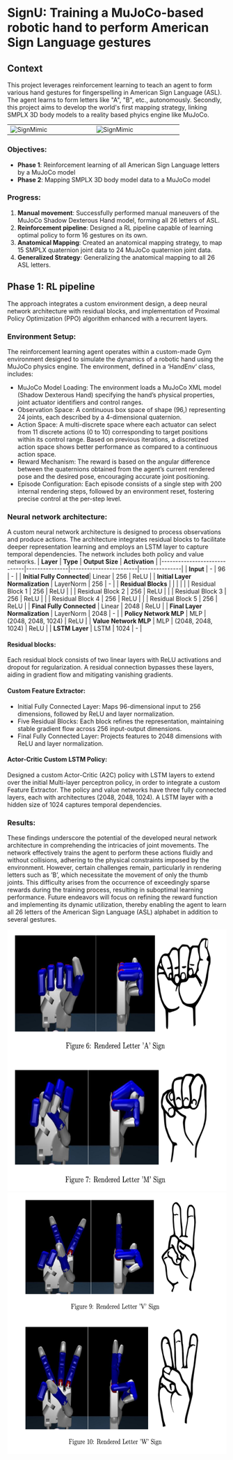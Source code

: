 
# SignU: Training a MuJoCo-based robotic hand to perform American Sign Language gestures

## Context
This project leverages reinforcement learning to teach an agent to form various hand gestures for fingerspelling in American Sign Language (ASL). The agent learns to form letters like "A", "B", etc., autonomously. Secondly, this project aims to develop the world's first mapping strategy, linking SMPLX 3D body models to a reality based phyics engine like MuJoCo. 

<table>
<tr>
  <td width="25%">
     <img src="https://github.com/dgusain/SignU/blob/main/gallery/ASL_VW_mj_git.gif" alt="SignMimic" width="500" height="400">  
  </td>
    <td width="25%">
     <img src="https://github.com/dgusain/SignU/blob/main/gallery/ASL_AB_mj_git.gif" alt="SignMimic" width="500" height="400">  
  </td>
</tr>
</table>

### Objectives:
- **Phase 1**: Reinforcement learning of all American Sign Language letters by a MuJoCo model
- **Phase 2**: Mapping SMPLX 3D body model data to a MuJoCo model

### Progress:
1. **Manual movement**: Successfully performed manual maneuvers of the MuJoCo Shadow Dexterous Hand model, forming all 26 letters of ASL. 
2. **Reinforcement pipeline**: Designed a RL pipeline capable of learning optimal policy to form 16 gestures on its own. 
3. **Anatomical Mapping**: Created an anatomical mapping strategy, to map 15 SMPLX quaternion joint data to 24 MuJoCo quaternion joint data.
4. **Generalized Strategy**: Generalizing the anatomical mapping to all 26 ASL letters.


## Phase 1: RL pipeline
The approach integrates a custom environment design, a deep neural network architecture with residual blocks, and implementation of Proximal Policy Optimization (PPO) algorithm enhanced with a recurrent layers.  
### Environment Setup: 
The reinforcement learning agent operates within a custom-made Gym environment designed to simulate the dynamics of a robotic hand using the MuJoCo physics engine. The environment, defined in a ‘HandEnv‘ class, includes:
 - MuJoCo Model Loading: The environment loads a MuJoCo XML model (Shadow Dexterous Hand) specifying the hand’s physical properties, joint actuator identifiers and control ranges.
 - Observation Space: A continuous box space of shape (96,) representing 24 joints, each described by a 4-dimensional quaternion.
 - Action Space: A multi-discrete space where each actuator can select from 11 discrete actions (0 to 10) corresponding to target positions within its control range. Based on previous iterations, a discretized action space shows better performance as compared to a continuous action space.
 - Reward Mechanism: The reward is based on the angular difference between the quaternions obtained from the agent’s current rendered pose and the desired pose, encouraging accurate joint positioning.
 - Episode Configuration: Each episode consists of a single step with 200 internal rendering steps, followed by an environment reset, fostering precise control at the per-step level.
### Neural network architecture: 
A custom neural network architecture is designed to process observations and produce actions. The architecture integrates residual blocks to facilitate deeper representation
learning and employs an LSTM layer to capture temporal dependencies. The network includes both policy and value networks.
| **Layer**                  | **Type**       | **Output Size**        | **Activation** |
|-----------------------------|---------------|------------------------|---------------|
| **Input**                  | -             | 96                     | -             |
| **Initial Fully Connected**| Linear        | 256                    | ReLU          |
| **Initial Layer Normalization** | LayerNorm   | 256                    | -             |
| **Residual Blocks**        |               |                        |               |
|                             | Residual Block 1 | 256                    | ReLU          |
|                             | Residual Block 2 | 256                    | ReLU          |
|                             | Residual Block 3 | 256                    | ReLU          |
|                             | Residual Block 4 | 256                    | ReLU          |
|                             | Residual Block 5 | 256                    | ReLU          |
| **Final Fully Connected**  | Linear        | 2048                   | ReLU          |
| **Final Layer Normalization** | LayerNorm   | 2048                   | -             |
| **Policy Network MLP**     | MLP           | (2048, 2048, 1024)     | ReLU          |
| **Value Network MLP**      | MLP           | (2048, 2048, 1024)     | ReLU          |
| **LSTM Layer**             | LSTM          | 1024                   | -             |

#### Residual blocks: 
Each residual block consists of two linear layers with ReLU activations and dropout for
regularization. A residual connection bypasses these layers, aiding in gradient flow and
mitigating vanishing gradients.
#### Custom Feature Extractor:
 - Initial Fully Connected Layer: Maps 96-dimensional input to 256 dimensions, followed by ReLU and layer normalization.
 - Five Residual Blocks: Each block refines the representation, maintaining stable gradient flow across 256 input-output dimensions.
 - Final Fully Connected Layer: Projects features to 2048 dimensions with ReLU and layer normalization.
#### Actor-Critic Custom LSTM Policy:
Designed a custom Actor-Critic (A2C) policy with LSTM layers to extend over the initial Multi-layer perceptron policy, in order to integrate a custom Feature Extractor. The policy and value networks have three fully connected layers, each with architectures (2048, 2048, 1024). A LSTM layer with a hidden size of 1024 captures temporal dependencies.

### Results: 
These findings underscore the potential of the developed neural network architecture in comprehending the intricacies of joint movements. The network effectively trains the agent to perform these actions fluidly and without collisions, adhering to the physical constraints imposed by the environment. However, certain challenges remain, particularly in rendering letters such as ’B’, which necessitate the movement of only the thumb joints. This difficulty arises from the occurrence of exceedingly sparse rewards during the training process, resulting in suboptimal learning performance.
Future endeavors will focus on refining the reward function and implementing its dynamic utilization, thereby enabling the agent to learn all 26 letters of the American Sign Language (ASL) alphabet in addition to several gestures. 
<table>
<tr>
     <img src="https://github.com/dgusain/SignU/blob/main/gallery/results_AN.png" alt="SignMimic" width="600" height="600">  
</tr>
<tr>
     <img src="https://github.com/dgusain/SignU/blob/main/gallery/results_VW.png" alt="SignMimic" width="600" height="600">  
</tr>
</table>



